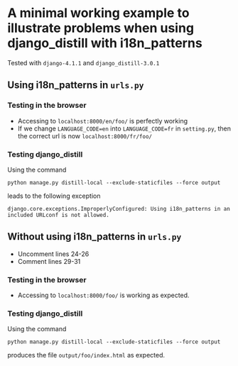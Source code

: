 # A minimal working example to illustrate problems when using django_distill with i18n_patterns

Tested with `django-4.1.1` and `django_distill-3.0.1`

## Using i18n_patterns in `urls.py`

### Testing in the browser

 * Accessing to `localhost:8000/en/foo/` is perfectly working
 * If we change `LANGUAGE_CODE=en` into `LANGUAGE_CODE=fr` in `setting.py`, then the correct url is now `localhost:8000/fr/foo/`

### Testing django_distill

Using the command
```
python manage.py distill-local --exclude-staticfiles --force output 
```
leads to the following exception
```
django.core.exceptions.ImproperlyConfigured: Using i18n_patterns in an included URLconf is not allowed.
```

## Without using i18n_patterns in `urls.py`

* Uncomment lines 24-26
* Comment lines 29-31


### Testing in the browser

* Accessing to `localhost:8000/foo/` is working as expected.

### Testing django_distill

Using the command
```
python manage.py distill-local --exclude-staticfiles --force output 
```
produces the file `output/foo/index.html` as expected.

